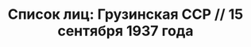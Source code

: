 ---
title: 'Список лиц: Грузинская ССР // 15 сентября 1937 года'
description: РГАСПИ, ф.17, т.3, оп.171, дело 411, лист 72
images:
- /disk/pictures/v03/17-171-411-072.jpg
- /disk/pictures/v03/17-171-411-073.jpg
- /disk/pictures/v03/17-171-411-074.jpg
- /disk/pictures/v03/17-171-411-075.jpg
- /disk/pictures/v03/17-171-411-076.jpg
- /disk/pictures/v03/17-171-411-077.jpg
---